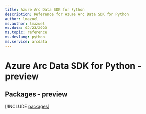 ```yaml
---
title: Azure Arc Data SDK for Python
description: Reference for Azure Arc Data SDK for Python
author: lmazuel
ms.author: lmazuel
ms.data: 02/23/2023
ms.topic: reference
ms.devlang: python
ms.service: arcdata
---
```

# Azure Arc Data SDK for Python - preview
## Packages - preview
[!INCLUDE [packages](arc-data-index.md)]